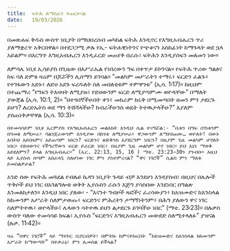 ```yaml
---
title:  ፍትሕ ለማስፈን ተጠርተናል
date:   19/03/2026
---
```


በመጽሐፍ ቅዱስ ውስጥ ነቢያት በማህበረሰብ መካከል ፍትሕ እንዲኖር የእግዚአብሔርን ጥሪ ያለማቋረጥ አቅርበዋል። በተደጋጋሚ ቃሉ የኢ- ፍትሐዊነትንና የጭቆናን አስከፊነት ከማጉላት ወደ ኋላ አይልም። በእርግጥ እግዚአብሔርን እንዲፈርድ መጠየቅ በራሱ፣ ፍትሕን እንዲያሰፍን መለመን ነው።

ለምሳሌ ነቢዩ ኢሳይያስ በጊዜው በእሥራኤል የነበረውን ግፍ በቀጥታ ይኮንናል። የፍትሕ ጥሪው ግልፅና ከፍ ባለ ድምፅ ዛሬም በጆሯችን ሊሰማን ይገባል። "መልካም መሥራትን ተማሩ፥ ፍርድን ፈልጉ፥ የተገፋውን አድኑ፥ ለድሀ አደጉ ፍረዱለት ስለ መበለቲቱም ተምዋገቱ” (ኢሳ. 1፡17)። ከዚህም በተጨማሪ “የግፍን ትእዛዛት ለሚያዙ፣ የድሀውንም ፍርድ ለሚያጣምሙ ወዮላቸው” በማለት ያውጃል (ኢሳ. 10:1, 2)። “በተጎበኛችሁበት ቀን፥ መከራም ከሩቅ በሚመጣበት ዘመን ምን ታደርጉ ይሆን? ለረድኤትስ ወደ ማን ትሸሻላችሁ? ክብራችሁንስ ወዴት ትተዉታላችሁ?” እያለም ያስጠነቅቃቸዋል (ኢሳ. 10:3)።

`በተመሳሳይም ነቢዩ ኤርምያስ የእግዚአብሔርን መልእክት እንዲህ ሲል ተናግሯል:- “ቤቱን በግፍ ሰገነቱንም በዓመፅ ለሚሠራ፥ ባልንጀራውንም እንዲያው በከንቱ ለሚያሠራ፥ ዋጋውንም ለማይሰጠው… ወዮለት! በውኑ አባትህ አይበላምና አይጠጣም ነበርን? ፍርድንና ጽድቅንስ አያደርግም ነበርን? በዚያም ጊዜ መልካም ሆኖለት ነበር። የድሀውንና የችግረኛውን ፍርድ ይፈርድ ነበር፥ በዚያም ጊዜ መልካም ሆኖ ነበር። ይህ እኔን ማወቅ አይደለምን? ይላል እግዚአብሔር።” (ኤር. 22:13, 15, 16 ) ማቴ. 23:23–30ን ያንብቡ። እዚህ ላይ ኢየሱስ በጣም አስፈላጊ ስለሆነው ነገር ምን ያስተምረናል? “ዋና ነገሮች” ሲልስ ምን ማለቱ ይመስልዎታል?`

አንድ ሰው የፍትሕ መጓደል የብሉይ ኪዳን ነቢያት ጉዳይ ብቻ እንደሆነ እንዳያስብ፣ በዚህና በሌሎች ጥቅሶች ይህ ነገር በአገልግሎቱ ወቅት ኢየሱስን ራሱን እጅግ ያሳስበው እንደነበር በግልጽ እንመለከታለን። እንዲህ ነበር ያለው፡ - “እናንተ ግብዞች ጻፎችና ፈሪሳውያን፥ ከአዝሙድና ከእንስላል ከከሙንም አሥራት ስለምታወጡ፥ ፍርድንና ምሕረትን ታማኝነትንም፥ በሕግ ያለውን ዋና ነገር ስለምትተዉ፥ ወዮላችሁ፤ ሌላውን ሳትተዉ ይህን ልታደርጉ ይገባችሁ ነበር” (ማቴ. 23፡23)። በሉቃስ ውስጥ ባለው ተመሳሳይ ክፍል፣ ኢየሱስ “ፍርድንና እግዚአብሔርን መውደድ ስለሚተላለፉ” ያዝናል (ሉቃ. 11፡42)።

`ዛሬ “በዋና ነገሮች” ላይ ማተኮር ቢኖርብዎት፣ በምትኩ ከምናተኩርበት “ከአዝሙድና ከእንስላል ከከሙንም አሥራት ከማውጣት” በተቃራኒ፣ ምን ሊመስል ይችላል?`
